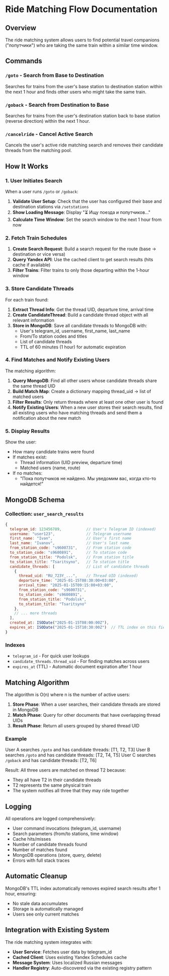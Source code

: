 # Ride Matching Flow Documentation

## Overview

The ride matching system allows users to find potential travel companions ("попутчики") who are taking the same train within a similar time window.

## Commands

### `/goto` - Search from Base to Destination
Searches for trains from the user's base station to destination station within the next 1 hour and finds other users who might take the same train.

### `/goback` - Search from Destination to Base
Searches for trains from the user's destination station back to base station (reverse direction) within the next 1 hour.

### `/cancelride` - Cancel Active Search
Cancels the user's active ride matching search and removes their candidate threads from the matching pool.

## How It Works

### 1. User Initiates Search

When a user runs `/goto` or `/goback`:

1. **Validate User Setup**: Check that the user has configured their base and destination stations via `/setstations`
2. **Show Loading Message**: Display "⏳ Ищу поезда и попутчиков..."
3. **Calculate Time Window**: Set the search window to the next 1 hour from now

### 2. Fetch Train Schedules

1. **Create Search Request**: Build a search request for the route (base → destination or vice versa)
2. **Query Yandex API**: Use the cached client to get search results (hits cache if available)
3. **Filter Trains**: Filter trains to only those departing within the 1-hour window

### 3. Store Candidate Threads

For each train found:

1. **Extract Thread Info**: Get the thread UID, departure time, arrival time
2. **Create CandidateThread**: Build a candidate thread object with all relevant information
3. **Store in MongoDB**: Save all candidate threads to MongoDB with:
   - User's telegram_id, username, first_name, last_name
   - From/To station codes and titles
   - List of candidate threads
   - TTL of 60 minutes (1 hour) for automatic expiration

### 4. Find Matches and Notify Existing Users

The matching algorithm:

1. **Query MongoDB**: Find all other users whose candidate threads share the same thread UID
2. **Build Match Map**: Create a dictionary mapping thread_uid → list of matched users
3. **Filter Results**: Only return threads where at least one other user is found
4. **Notify Existing Users**: When a new user stores their search results, find all existing users who have matching threads and send them a notification about the new match

### 5. Display Results

Show the user:
- How many candidate trains were found
- If matches exist:
  - Thread information (UID preview, departure time)
  - Matched users (name, route)
- If no matches:
  - "Пока попутчиков не найдено. Мы уведомим вас, когда кто-то найдется!"

## MongoDB Schema

### Collection: `user_search_results`

```javascript
{
  telegram_id: 123456789,           // User's Telegram ID (indexed)
  username: "user123",              // Telegram username
  first_name: "Ivan",               // User's first name
  last_name: "Ivanov",              // User's last name
  from_station_code: "s9600731",    // From station code
  to_station_code: "s9600891",      // To station code
  from_station_title: "Podolsk",    // From station title
  to_station_title: "Tsaritsyno",   // To station title
  candidate_threads: [              // List of candidate threads
    {
      thread_uid: "RU_723Y_...",    // Thread UID (indexed)
      departure_time: "2025-01-15T08:30:00+03:00",
      arrival_time: "2025-01-15T09:15:00+03:00",
      from_station_code: "s9600731",
      to_station_code: "s9600891",
      from_station_title: "Podolsk",
      to_station_title: "Tsaritsyno"
    },
    // ... more threads
  ],
  created_at: ISODate("2025-01-15T08:00:00Z"),
  expires_at: ISODate("2025-01-15T10:30:00Z")  // TTL index on this field
}
```

### Indexes

- `telegram_id` - For quick user lookups
- `candidate_threads.thread_uid` - For finding matches across users
- `expires_at` (TTL) - Automatic document expiration after 1 hour

## Matching Algorithm

The algorithm is O(n) where n is the number of active users:

1. **Store Phase**: When a user searches, their candidate threads are stored in MongoDB
2. **Match Phase**: Query for other documents that have overlapping thread UIDs
3. **Result Phase**: Return all users grouped by shared thread UID

### Example

User A searches `/goto` and has candidate threads: [T1, T2, T3]
User B searches `/goto` and has candidate threads: [T2, T4, T5]
User C searches `/goback` and has candidate threads: [T2, T6]

Result: All three users are matched on thread T2 because:
- They all have T2 in their candidate threads
- T2 represents the same physical train
- The system notifies all three that they may ride together

## Logging

All operations are logged comprehensively:

- User command invocations (telegram_id, username)
- Search parameters (from/to stations, time window)
- Cache hits/misses
- Number of candidate threads found
- Number of matches found
- MongoDB operations (store, query, delete)
- Errors with full stack traces

## Automatic Cleanup

MongoDB's TTL index automatically removes expired search results after 1 hour, ensuring:
- No stale data accumulates
- Storage is automatically managed
- Users see only current matches

## Integration with Existing System

The ride matching system integrates with:

- **User Service**: Fetches user data by telegram_id
- **Cached Client**: Uses existing Yandex Schedules cache
- **Message System**: Uses localized Russian messages
- **Handler Registry**: Auto-discovered via the existing registry pattern
